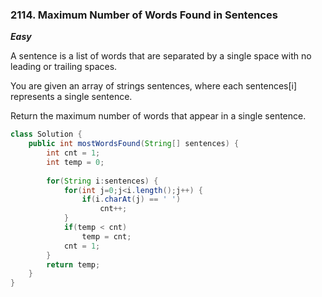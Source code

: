 ### 2114. Maximum Number of Words Found in Sentences

***Easy***

A sentence is a list of words that are separated by a single space with no leading or trailing spaces.

You are given an array of strings sentences, where each sentences[i] represents a single sentence.

Return the maximum number of words that appear in a single sentence.

```Java
class Solution {
    public int mostWordsFound(String[] sentences) {
        int cnt = 1;
        int temp = 0;
        
        for(String i:sentences) {
            for(int j=0;j<i.length();j++) {
                if(i.charAt(j) == ' ')
                    cnt++;
            }
            if(temp < cnt)
                temp = cnt;
            cnt = 1;
        }
        return temp;
    }
}
```
